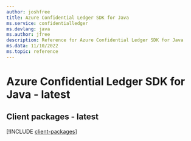 ```yaml
---
author: joshfree
title: Azure Confidential Ledger SDK for Java
ms.service: confidentialledger
ms.devlang: java
ms.author: jfree
description: Reference for Azure Confidential Ledger SDK for Java
ms.data: 11/10/2022
ms.topic: reference
---
```

# Azure Confidential Ledger SDK for Java - latest

## Client packages - latest
[!INCLUDE [client-packages](confidential-ledger-client-index.md)]